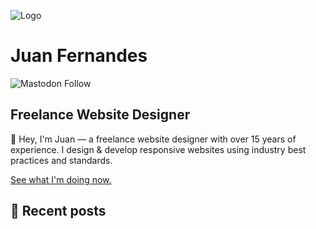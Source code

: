 ![Logo](https://www.juanfernandes.uk/apple-touch-icon.png)

# Juan Fernandes
![Mastodon Follow](https://img.shields.io/mastodon/follow/109400914427263061?domain=https%3A%2F%2Fhachyderm.io&style=flat-square&logo=Mastodon&logoColor=FFFFFF&label=FOLLOW%20%40juanfernandes&labelColor=rgb(99%2C%20100%2C%20255)&color=CCCCCC)

## Freelance Website Designer

👋 Hey, I'm Juan — a freelance website designer with over 15 years of experience. I design & develop responsive websites using industry best practices and standards.

[See what I'm doing now.](https://www.juanfernandes.uk/now)

## 📝 Recent posts

<!-- BLOGPOSTS:START -->

<!-- BLOGPOSTS:END -->

<!--
**juanfernandes/juanfernandes** is a ✨ _special_ ✨ repository because its `README.md` (this file) appears on your GitHub profile.

Here are some ideas to get you started:

- 🔭 I’m currently working on ...
- 🌱 I’m currently learning ...
- 👯 I’m looking to collaborate on ...
- 🤔 I’m looking for help with ...
- 💬 Ask me about ...
- 📫 How to reach me: hello@juanfernandes.uk
- 😄 Pronouns: ...
- ⚡ Fun fact: ...
-->
